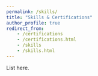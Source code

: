 ```yaml
---
permalink: /skills/
title: "Skills & Certifications"
author_profile: true
redirect_from:
    - /certifications
    - /certifications.html
    - /skills
    - /skills.html
---
```


List here.